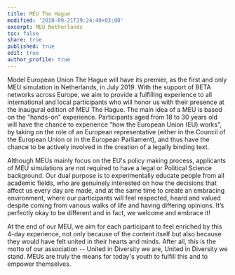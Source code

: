 ```yaml
---
title: MEU The Hague
modified: '2018-09-21T19:24:40+03:00'
excerpt: MEU Netherlands
toc: false
share: true
published: true
edit: true
author_profile: true
---
```

Model European Union The Hague will have its premier, as the first and only MEU simulation in Netherlands, in July 2019. With the support of BETA networks across Europe, we aim to provide a fulfilling experience to all international and local participants who will honor us with their presence at the inaugural edition of MEU The Hague. The main idea of a MEU is based on the "hands-on" experience. Participants aged from 18 to 30 years old will have the chance to experience "how the European Union (EU) works", by taking on the role of an European representative (either in the Council of the European Union or in the European Parliament), and thus have the chance to be actively involved in the creation of a legally binding text.

Although MEUs mainly focus on the EU's policy making process, applicants of MEU simulations are not required to have a legal or Political Science background. Our dual purpose is to experimentally educate people from all academic fields, who are genuinely interested on how the decisions that affect us every day are made, and at the same time to create an embracing environment, where our participants will feel respected, heard and valued despite coming from various walks of life and having differing opinions. It’s perfectly okay to be different and in fact, we welcome and embrace it!

At the end of our MEU, we aim for each participant to feel enriched by this 4-day experience, not only because of the content itself but also because they would have felt united in their hearts and minds. After all, this is the motto of our association -- United in Diversity we are, United in Diversity we stand. MEUs are truly the means for today's youth to fulfill this and to empower themselves.
